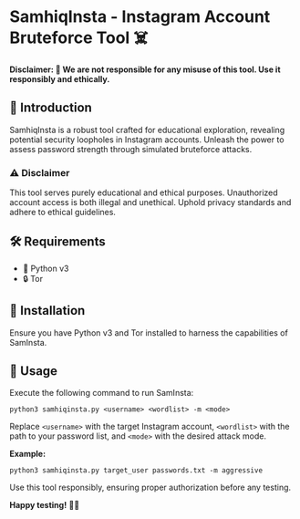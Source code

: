 # SamhiqInsta - Instagram Account Bruteforce Tool ☠️

**Disclaimer: 🚨 We are not responsible for any misuse of this tool. Use it responsibly and ethically.**

## 🚀 Introduction

SamhiqInsta is a robust tool crafted for educational exploration, revealing potential security loopholes in Instagram accounts. Unleash the power to assess password strength through simulated bruteforce attacks.

### ⚠️ Disclaimer

This tool serves purely educational and ethical purposes. Unauthorized account access is both illegal and unethical. Uphold privacy standards and adhere to ethical guidelines.

## 🛠️ Requirements

- 🐍 Python v3
- 🔒 Tor

## 🔧 Installation

Ensure you have Python v3 and Tor installed to harness the capabilities of SamInsta.

## 🚀 Usage

Execute the following command to run SamInsta:

```
python3 samhiqinsta.py <username> <wordlist> -m <mode>
```

Replace `<username>` with the target Instagram account, `<wordlist>` with the path to your password list, and `<mode>` with the desired attack mode.

**Example:**
```
python3 samhiqinsta.py target_user passwords.txt -m aggressive
```

Use this tool responsibly, ensuring proper authorization before any testing.

**Happy testing!** 🚀🔐
